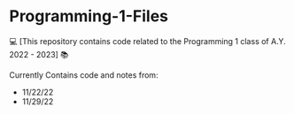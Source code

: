 # Programming-1-Files
💻 [This repository contains code related to the Programming 1 class of A.Y. 2022 - 2023] 📚

Currently Contains code and notes from:
- 11/22/22
- 11/29/22
